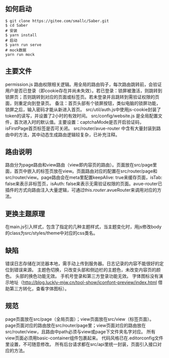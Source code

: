  

## 如何启动
```
$ git clone https://gitee.com/smallc/Saber.git
$ cd Saber
# 安装
$ yarn install
# 启动
$ yarn run serve     
# mock数据
yarn run mock
```
## 主要文件
permission.js 路由权限相关逻辑。用全局的路由钩子，每次路由跳转前，会验证用户是否已登录（即cookie存在并尚未失效）。若已登录：锁屏被激活，则跳转到锁屏页；否则跳转到对应的页面或标签页。若未登录并且跳转到需验证权限的页面，则重定向到登录页。
备注：首页头部有个锁屏按钮，类似电脑的锁屏功能，锁屏之后，输入密码才能从新进入首页。
src/util/auth.js中使用js-cookie封装了token的读写，并设置了2小时的有效时间。
src/config/website.js 是全局配置文件，首次进入时的默认值。主要设置：captchaMode是否开启验证码，isFirstPage首页标签是否可关闭。
src/router/avue-router 中含有大量封装到路由中的方法，其中动态生成路由逻辑较复杂，已补充注释。

## 路由说明
路由分为page路由和view路由（view即内容页的路由）。页面放在src/page里面，首页中嵌入的标签页放在view。页面路由对应的配置在src/router/page和src/router/view。page路由会在meta里配置keepAlive: true来缓存页面，isTab: false来表示非标签页，isAuth: false来表示无需验证权限的页面。avue-router已插件的方式向路由注入大量逻辑，可通过this.$router.$avueRouter来调用对应的方法。
## 更换主题原理
在main.js引入样式，包含了指定的几种主题样式，当主题变化时，用js修改body的class为src/styles/theme中对应的css类名。
## 缺陷
错误日志存储在浏览器本地，需手动上传到服务器。日志记录的内容不能很好的定位到错误来源。
主题色切换，只改变头部和侧边栏的主题色，未改变内容页的颜色。
头部的换色功能无效。
手机号登录和第三方登录功能无效。
字体图标没有演示地址（http://blog.luckly-mjw.cn/tool-show/iconfont-preview/index.html 借助第三方转化，查看字体图标）。

## 规范
page页面放在src/page（全局页面）；view页面放在src/view（标签页面）。
page页面对应的路由放在src/router/page里；view页面对应的路由放在src/router/view，且路由中path必须与view或page下文件夹名字对应。
所有view页面必须用basic-container组件包裹起来。
代码风格已在.editorconfig文件里设置，不可随意修改。
所有后台请求都在src/api里统一封装，页面引入接口对应的方法。